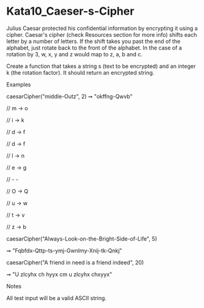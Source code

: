 # Kata10_Caeser-s-Cipher
Julius Caesar protected his confidential information by encrypting it using a cipher. Caesar's cipher (check Resources section for more info) shifts each letter by a number of letters. If the shift takes you past the end of the alphabet, just rotate back to the front of the alphabet. In the case of a rotation by 3, w, x, y and z would map to z, a, b and c.

Create a function that takes a string s (text to be encrypted) and an integer k (the rotation factor). It should return an encrypted string.

Examples

caesarCipher("middle-Outz", 2) ➞ "okffng-Qwvb"

 

// m -> o

// i -> k

// d -> f

// d -> f

// l -> n

// e -> g

// -    -

// O -> Q

// u -> w

// t -> v

// z -> b

 

caesarCipher("Always-Look-on-the-Bright-Side-of-Life", 5)

➞ "Fqbfdx-Qttp-ts-ymj-Gwnlmy-Xnij-tk-Qnkj"

 

caesarCipher("A friend in need is a friend indeed", 20)

➞ "U zlcyhx ch hyyx cm u zlcyhx chxyyx"

Notes

All test input will be a valid ASCII string.